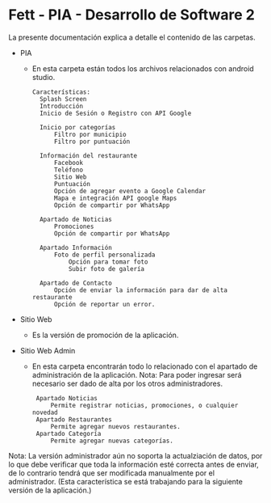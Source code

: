 # Fett - PIA - Desarrollo de Software 2

La presente documentación explica a detalle el contenido de las carpetas.

- PIA
	- En esta carpeta están todos los archivos relacionados con android studio.
  
		  Características:
            Splash Screen
            Introducción
            Inicio de Sesión o Registro con API Google
			
			Inicio por categorías
				Filtro por municipio
				Filtro por puntuación
				
			Información del restaurante
				Facebook
				Teléfono
				Sitio Web
				Puntuación
				Opción de agregar evento a Google Calendar
				Mapa e integración API google Maps
				Opción de compartir por WhatsApp
				
			Apartado de Noticias
				Promociones
				Opción de compartir por WhatsApp
				
			Apartado Información
				Foto de perfil personalizada
					Opción para tomar foto
					Subir foto de galería
					
			Apartado de Contacto
				Opción de enviar la información para dar de alta restaurante
				Opción de reportar un error.
- Sitio Web
	- Es la versión de promoción de la aplicación.

- Sitio Web Admin
	 - En esta carpeta encontrarán todo lo relacionado con el apartado de administración de la aplicación.
			Nota: Para poder ingresar será necesario ser dado de alta por los otros administradores.
			
			Apartado Noticias
				Permite registrar noticias, promociones, o cualquier novedad
			Apartado Restaurantes
				Permite agregar nuevos restaurantes.
			Apartado Categoría
				Permite agregar nuevas categorías.

Nota: La versión administrador aún no soporta la actualziación de datos, por lo que debe verificar que toda la información esté correcta antes de enviar, de lo contrario tendrá  que ser modificada manualmente por el administrador. (Esta característica se está trabajando para la siguiente versión de la aplicación.)

